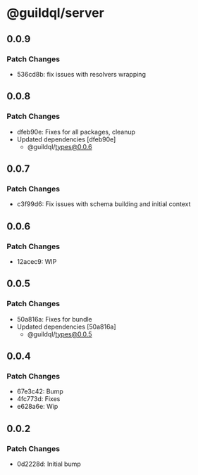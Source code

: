 # @guildql/server

## 0.0.9

### Patch Changes

- 536cd8b: fix issues with resolvers wrapping

## 0.0.8

### Patch Changes

- dfeb90e: Fixes for all packages, cleanup
- Updated dependencies [dfeb90e]
  - @guildql/types@0.0.6

## 0.0.7

### Patch Changes

- c3f99d6: Fix issues with schema building and initial context

## 0.0.6

### Patch Changes

- 12acec9: WIP

## 0.0.5

### Patch Changes

- 50a816a: Fixes for bundle
- Updated dependencies [50a816a]
  - @guildql/types@0.0.5

## 0.0.4

### Patch Changes

- 67e3c42: Bump
- 4fc773d: Fixes
- e628a6e: Wip

## 0.0.2

### Patch Changes

- 0d2228d: Initial bump
